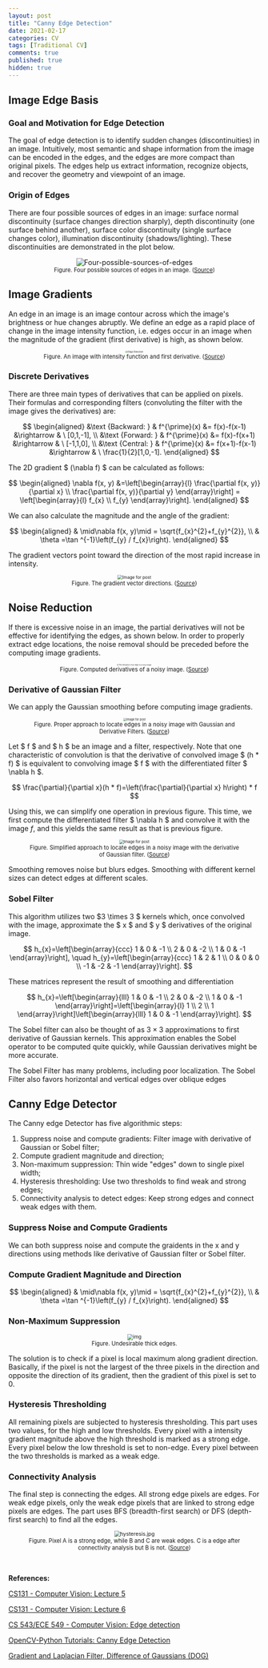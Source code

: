 ```yaml
---
layout: post
title: "Canny Edge Detection"
date: 2021-02-17
categories: CV
tags: [Traditional CV]
comments: true
published: true
hidden: true
---
```


## Image Edge Basis

### Goal and Motivation for Edge Detection

The goal of edge detection is to identify sudden changes (discontinuities) in an image. Intuitively, most semantic and shape information from the image can be encoded in the edges, and the edges are more compact than original pixels. The edges help us extract information, recognize objects, and recover the geometry and viewpoint of an image.

### Origin of Edges 

There are four possible sources of edges in an image: surface normal discontinuity (surface changes direction sharply), depth discontinuity (one surface behind another), surface color discontinuity (single surface changes color), illumination discontinuity (shadows/lighting). These discontinuities are demonstrated in the plot below.

<div align='center'>
<figure>
<img src="https://miro.medium.com/max/637/1*ujB8H3EkxMFVtmLUBSdDfQ.png" alt="Four-possible-sources-of-edges" style="zoom:100%;" />
<figcaption style="font-size: 80%;"> Figure. Four possible sources of edges in an image. (<a href="https://cs.stanford.edu/people/eroberts/courses/soco/projects/1997-98/computer-vision/edges.html">Source</a>)</figcaption>
</figure>
</div>

## Image Gradients

An edge in an image is an image contour across which the image's brightness or hue changes abruptly. We define an edge as a rapid place of change in the image intensity function, i.e. edges occur in an image when the magnitude of the gradient (first derivative) is high, as shown below. 

<div align='center'>
<figure>
<img src="https://ai.stanford.edu/~syyeung/cvweb/Pictures1/edgedetection.png" alt="Edge Detection" style="zoom:30%;" />
<figcaption style="font-size: 80%;"> Figure. An image with intensity function and first derivative. (<a href="https://ai.stanford.edu/~syyeung/cvweb/tutorial1.html">Source</a>)</figcaption>
</figure>
</div>

### Discrete Derivatives

There are three main types of derivatives that can be applied on pixels. Their formulas and corresponding filters (convoluting the filter with the image gives the derivatives) are:

$$
\begin{aligned}
&\text {Backward: } & f^{\prime}(x) &= f(x)-f(x-1) &\rightarrow & \ [0,1,-1], \\
&\text {Forward: } & f^{\prime}(x) &= f(x)-f(x+1) &\rightarrow & \ [-1,1,0], \\
&\text {Central: } & f^{\prime}(x) &= f(x+1)-f(x-1) &\rightarrow & \ \frac{1}{2}[1,0,-1].
\end{aligned}
$$

The 2D gradient $ (\nabla f) $ can be calculated as follows:

$$
\begin{aligned}
\nabla f(x, y) &=\left[\begin{array}{l}
\frac{\partial f(x, y)}{\partial x} \\
\frac{\partial f(x, y)}{\partial y}
\end{array}\right] 
= \left[\begin{array}{l}
f_{x} \\
f_{y}
\end{array}\right].
\end{aligned}
$$

We can also calculate the magnitude and the angle of the gradient:

$$
\begin{aligned}
& \mid\nabla f(x, y)\mid = \sqrt{f_{x}^{2}+f_{y}^{2}}, \\
& \theta =\tan ^{-1}\left(f_{y} / f_{x}\right).
\end{aligned}
$$

The gradient vectors point toward the direction of the most rapid increase in intensity.

<div align='center'>
<figure>
<img src="https://miro.medium.com/max/1650/1*p9U2BnfbT9cwFQnNWfyLxg.png" alt="Image for post" style="zoom:60%;" />
<figcaption style="font-size: 80%;"> Figure. The gradient vector directions. (<a href="https://jeheonpark93.medium.com/vc-edge-detection-4dec1b0be8e5">Source</a>)</figcaption>
</figure>
</div>

## Noise Reduction

If there is excessive noise in an image, the partial derivatives will not be effective for identifying the edges, as shown below. In order to properly extract edge locations, the noise removal should be preceded before the computing image gradients.

<div align='center'>
<figure>
<img src="https://ai.stanford.edu/~syyeung/cvweb/Pictures1/noise.png" alt="The derivative of an edge in a noisy image." style="zoom: 23%;" />
<figcaption style="font-size: 80%;"> Figure. Computed derivatives of a noisy image. (<a href="https://medium.com/jun-devpblog/cv-3-gradient-and-laplacian-filter-difference-of-gaussians-dog-7c22e4a9d6cc">Source</a>)</figcaption>
</figure>
</div>

### Derivative of Gaussian Filter

We can apply the Gaussian smoothing before computing image gradients.

<div align='center'>
<figure>
<img src="https://miro.medium.com/max/3175/1*2roG-Ul5AfTD3riXE-aCKA.png" alt="Image for post" style="zoom:40%;" />
<figcaption style="font-size: 80%;"> Figure. Proper approach to locate edges in a noisy image with Gaussian and Derivative Filters. (<a href="https://medium.com/jun-devpblog/cv-3-gradient-and-laplacian-filter-difference-of-gaussians-dog-7c22e4a9d6cc">Source</a>)</figcaption>
</figure>
</div>

Let $ f $ and $ h $ be an image and a filter, respectively. Note that one characteristic of convolution is that the derivative of convolved image $ (h * f) $ is equivalent to convolving image $ f $ with the differentiated filter $ \nabla h $.

$$
\frac{\partial}{\partial x}(h * f)=\left(\frac{\partial}{\partial x} h\right) * f
$$

Using this, we can simplify one operation in previous figure. This time, we first compute the differentiated filter $ \nabla h $ and convolve it with the image $f$, and this yields the same result as that is previous figure.

<div align='center'>
<figure>
<img src="https://miro.medium.com/max/1155/1*ySk0VvShNkgECSha4LKuAg.png" alt="Image for post" style="zoom:53%;" />
<figcaption style="font-size: 80%;"> Figure. Simplified approach to locate edges in a noisy image with the derivative of Gaussian filter. (<a href="https://medium.com/jun-devpblog/cv-3-gradient-and-laplacian-filter-difference-of-gaussians-dog-7c22e4a9d6cc">Source</a>)</figcaption>
</figure>
</div>

Smoothing removes noise but blurs edges. Smoothing with different kernel sizes can detect edges at different scales.

### Sobel Filter

This algorithm utilizes two $3 \times 3 $ kernels which, once convolved with the image, approximate the $ x $ and $ y $ derivatives of the original image.

$$
h_{x}=\left[\begin{array}{ccc}
1 & 0 & -1 \\
2 & 0 & -2 \\
1 & 0 & -1
\end{array}\right], \quad h_{y}=\left[\begin{array}{ccc}
1 & 2 & 1 \\
0 & 0 & 0 \\
-1 & -2 & -1
\end{array}\right].
$$

These matrices represent the result of smoothing and differentiation

$$
h_{x}=\left[\begin{array}{lll}
1 & 0 & -1 \\
2 & 0 & -2 \\
1 & 0 & -1
\end{array}\right]=\left[\begin{array}{l}
1 \\
2 \\
1
\end{array}\right]\left[\begin{array}{lll}
1 & 0 & -1
\end{array}\right].
$$

The Sobel filter can also be thought of as $3 \times 3$ approximations to first derivative of Gaussian kernels. This approximation enables the Sobel operator to be computed quite quickly, while Gaussian derivatives might be more accurate.

The Sobel Filter has many problems, including poor localization. The Sobel Filter also favors horizontal and vertical edges over oblique edges

## Canny Edge Detector

The Canny edge Detector has five algorithmic steps:

1. Suppress noise and compute gradients: Filter image with derivative of Gaussian or Sobel filter;
2. Compute gradient magnitude and direction;
3. Non-maximum suppression: Thin wide "edges" down to single pixel width;
4. Hysteresis thresholding: Use two thresholds to find weak and strong edges;
5. Connectivity analysis to detect edges: Keep strong edges and connect weak edges with them.

### Suppress Noise and Compute Gradients

We can both suppress noise and compute the graidents in the x and y directions using methods
like derivative of Gaussian filter or Sobel filter.

### Compute Gradient Magnitude and Direction

$$
\begin{aligned}
& \mid\nabla f(x, y)\mid = \sqrt{f_{x}^{2}+f_{y}^{2}}, \\
& \theta =\tan ^{-1}\left(f_{y} / f_{x}\right).
\end{aligned}
$$

### Non-Maximum Suppression

<div align='center'>
<figure>
<img src="https://image1.slideserve.com/2231035/the-canny-edge-detector3-n.jpg" alt="img" style="zoom:70%;" />
<figcaption style="font-size: 80%;"> Figure. Undesirable thick edges. </figcaption>
</figure>
</div>

The solution is to check if a pixel is local maximum along gradient direction. Basically, if the pixel is not the largest of the three pixels in the direction and opposite the direction of its gradient, then the gradient of this pixel is set to $0$.

### Hysteresis Thresholding

All remaining pixels are subjected to hysteresis thresholding. This part uses two values, for the high and low thresholds. Every pixel with a intensity gradient magnitude above the high threshold is marked as a strong edge. Every pixel below the low threshold is set to non-edge. Every pixel between the two thresholds is marked as a weak edge. 

### Connectivity Analysis

The final step is connecting the edges. All strong edge pixels are edges. For weak edge pixels, only the weak edge pixels that are linked to strong edge pixels are edges. The part uses BFS (breadth-first search) or DFS (depth-first search) to find all the edges.

<div align='center'>
<figure>
<img src="https://docs.opencv.org/master/hysteresis.jpg" alt="hysteresis.jpg" style="zoom:75%;" />
<figcaption style="font-size: 80%;"> Figure. Pixel A is a strong edge, while B and C are weak edges. C is a edge after connectivity analysis but B is not. (<a href="https://docs.opencv.org/master/da/d22/tutorial_py_canny.html">Source</a>) </figcaption>
</figure>
</div>

<br>

**References:**

[CS131 - Computer Vision: Lecture 5](https://github.com/StanfordVL/cs131_notes/blob/master/lecture05/lecture05.pdf)

[CS131 - Computer Vision: Lecture 6](https://github.com/StanfordVL/cs131_notes/blob/master/lecture06/lecture06.pdf)

[CS 543/ECE 549 - Computer Vision: Edge detection](https://slazebni.cs.illinois.edu/spring19/lec07_edge.pdf)

[OpenCV-Python Tutorials: Canny Edge Detection](https://docs.opencv.org/master/da/d22/tutorial_py_canny.html)

[Gradient and Laplacian Filter, Difference of Gaussians (DOG)](https://medium.com/jun-devpblog/cv-3-gradient-and-laplacian-filter-difference-of-gaussians-dog-7c22e4a9d6cc)
